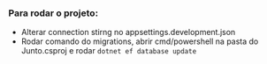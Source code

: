 ﻿### Para rodar o projeto:
* Alterar connection stirng no appsettings.development.json
* Rodar comando do migrations, abrir cmd/powershell na pasta do Junto.csproj e rodar ```dotnet ef database update```